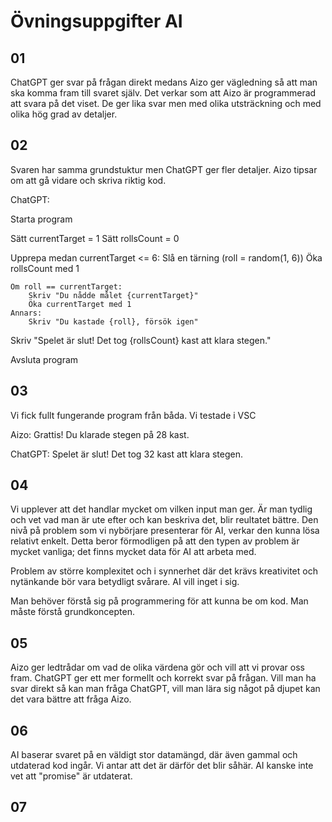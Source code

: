 # Övningsuppgifter AI

## 01
ChatGPT ger svar på frågan direkt medans Aizo ger vägledning så att man ska komma fram till svaret själv. Det verkar som att Aizo är programmerad att svara på det viset. De ger lika svar men med olika utsträckning och med olika hög grad av detaljer.

## 02
Svaren har samma grundstuktur men ChatGPT ger fler detaljer. Aizo tipsar om att gå vidare och skriva riktig kod.

ChatGPT:

Starta program

Sätt currentTarget = 1
Sätt rollsCount = 0

Upprepa medan currentTarget <= 6:
    Slå en tärning (roll = random(1, 6))
    Öka rollsCount med 1

    Om roll == currentTarget:
        Skriv "Du nådde målet {currentTarget}"
        Öka currentTarget med 1
    Annars:
        Skriv "Du kastade {roll}, försök igen"

Skriv "Spelet är slut! Det tog {rollsCount} kast att klara stegen."

Avsluta program

## 03
Vi fick fullt fungerande program från båda. Vi testade i VSC

Aizo: Grattis! Du klarade stegen på 28 kast.

ChatGPT: Spelet är slut! Det tog 32 kast att klara stegen.

## 04
Vi upplever att det handlar mycket om vilken input man ger. Är man tydlig och vet vad man är ute efter och kan beskriva det, blir reultatet bättre. Den nivå på problem som vi nybörjare presenterar för AI, verkar den kunna lösa relativt enkelt. Detta beror förmodligen på att den typen av problem är mycket vanliga; det finns mycket data för AI att arbeta med.

Problem av större komplexitet och i synnerhet där det krävs kreativitet och nytänkande bör vara betydligt svårare. AI vill inget i sig.

Man behöver förstå sig på programmering för att kunna be om kod. Man måste förstå grundkoncepten.

## 05
Aizo ger ledtrådar om vad de olika värdena gör och vill att vi provar oss fram. ChatGPT ger ett mer formellt och korrekt svar på frågan. Vill man ha svar direkt så kan man fråga ChatGPT, vill man lära sig något på djupet kan det vara bättre att fråga Aizo.

## 06
AI baserar svaret på en väldigt stor datamängd, där även gammal och utdaterad kod ingår. Vi antar att det är därför det blir såhär. AI kanske inte vet att "promise" är utdaterat.

## 07



